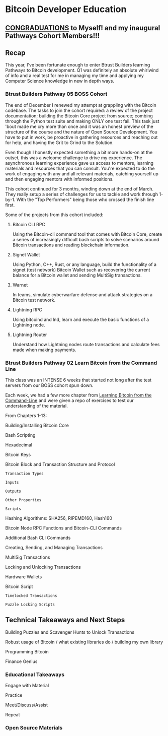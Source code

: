 # Bitcoin Developer Education

## [CONGRADUATIONS](https://pathways.btrust.tech/pathways-graduates#learn-bitcoin-from-the-command-line) to Myself! and my inaugural Pathways Cohort Members!!!

## Recap

This year, I've been fortunate enough to enter Btrust Builders learning Pathways to Bitcoin development. Q1 was definitely an absolute whirlwind of info and a real test for me in managing my time and applying my Computer Science knowledge in new in depth ways.

### Btrust Builders Pathway 05 BOSS Cohort

The end of December I renewed my attempt at grappling with the Bitcoin codebase. The tasks to join the cohort required: a review of the project documentation; building the Bitcoin Core project from source; combing through the Python test suite and making ONLY one test fail. This task just 'bout made me cry more than once and it was an honest preview of the structure of the course and the nature of Open Source Development. You have to put in work, be proactive in gathering resources and reaching out for help, and having the Grit to Grind to the Solution. 

Even though I honestly expected something a bit more hands-on at the outset, this was a welcome challenge to drive my experience. The asynchronous learning experience gave us access to mentors, learning materials and resources that you can consult. You're expected to do the work of engaging with any and all relevant materials, catching yourself up and then engaging mentors with informed positions. 

This cohort continued for 3 months, winding down at the end of March. They really setup a series of challenges for us to tackle and work through 1-by-1. With the "Top Performers" being those who crossed the finish line first.

Some of the projects from this cohort included:

1. Bitcoin CLI RPC

    Using the Bitcoin-cli command tool that comes with Bitcoin Core, create a series of increasingly difficult bash scripts to solve scenarios around Bitcoin transactions and reading blockchain information.

2. Signet Wallet

    Using Python, C++, Rust, or any language, build the functionality of a signet (test network) Bitcoin Wallet such as recovering the current balance for a Bitcoin wallet and sending MultiSig transactions.

3. Warnet

    In teams, simulate cyberwarfare defense and attack strategies  on a Bitcoin test network.

4. Lightning RPC

    Using bitcoind and lnd, learn and execute the basic functions of a Lightning node.

5. Lightning Router

    Understand how Lightning nodes route transactions and calculate fees made when making payments.

### Btrust Builders Pathway 02 Learn Bitcoin from the Command Line

This class was an INTENSE 6 weeks that started not long after the test servers from our BOSS cohort spun down. 

Each week, we had a few more chapter from [Learning Bitcoin from the Command-Line](https://github.com/BlockchainCommons/Learning-Bitcoin-from-the-Command-Line/) and were given a repo of exercises to test our understanding of the material.

From Chapters 1-13:

Building/Installing Bitcoin Core

Bash Scripting

Hexadecimal

Bitcoin Keys
    
Bitcoin Block and Transaction Structure and Protocol
    
    Transaction Types
    
    Inputs
    
    Outputs
    
    Other Properties
    
    Scripts

Hashing Algorithms: SHA256, RIPEMD160, Hash160

Bitcoin Node RPC Functions and Bitcoin-CLI Commands

Additional Bash CLI Commands

Creating, Sending, and Managing Transactions

MultiSig Transactions

Locking and Unlocking Transactions

Hardware Wallets

Bitcoin Script

    Timelocked Transactions
    
    Puzzle Locking Scripts


## Technical Takeaways and Next Steps

Building Puzzles and Scavenger Hunts to Unlock Transactions

Robust usage of Bitcoin / what existing libraries do / building my own library

Programming Bitcoin

Finance Genius



### Educational Takeaways

Engage with Material

Practice

Meet/Discuss/Assist

Repeat

### Open Source Materials


